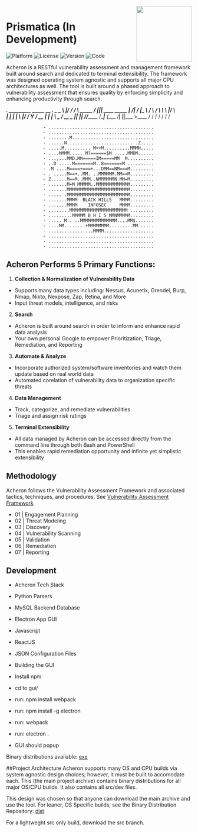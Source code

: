<img align="right" src="https://github.com/Project-Prismatica/Prismatica/blob/master/logo.png" height="150px" width="150px">

# Prismatica (In Development)

![Platform](https://img.shields.io/badge/Platform-WIndows%20%7C%20Linux%20%7C%20OSX-green.svg)
![License](https://img.shields.io/badge/License-MIT-green.svg)
![Version](https://img.shields.io/badge/Version-0.01-green.svg)
![Code](https://img.shields.io/badge/Code-Python%20%7C%20Javascript%20%7C%20ReactJS%20%7C%20MySQL%20%7C%20Electron%20%7C%20JSON-blue.svg)

Acheron is a RESTful vulnerability assessment and management framework built around search and dedicated to terminal extensibility. The framework was designed operating system agnostic and supports all major CPU architectures as well. The tool is built around a phased approach to vulnerability assessment that ensures quality by enforcing simplicity and enhancing productivity through search.

____________________.___  _________   _____          __  .__
\______   \______   \   |/   _____/  /     \ _____ _/  |_|__| ____ _____
 |     ___/|       _/   |\_____  \  /  \ /  \\__  \\   __\  |/ ___\\__  \
 |    |    |    |   \   |/        \/    Y    \/ __ \|  | |  \  \___ / __ \_
 |____|    |____|_  /___/_______  /\____|__  (____  /__| |__|\___  >____  /
                  \/            \/         \/     \/             \/     \/

                  - ........................................
                  - ........................................
                  - ........M...............................
                  - ......N......................... .Z.....
                  - .....M.......... M++M..........MMMN.....
                  - ....MMMM......M?======$M .....MMDM......
                  - ...,...MMD.MM=====IM=====MM  M..........
                  - ..D .....M=======M..8=======M ..........
                  - .M ....M====+===+...DMM==NM===M.........
                  - . .....M==+..MM. ..MMMMMM.MM==M.........
                  - Z......M==M..MMM..NMMMMMMN.MM=M.........
                  - .......M=M MMMMM..MMMMMMMMMMMMM.........
                  - .......MMMMMMMMMMMMMMMMMMMMMMMM.........
                  - ..... .MMMMMMMMMMMMMMMMMMMMMMMM.........
                  - .......MMMM  BLACK HILLS   MMMM.........
                  - .......MMMM    INFOSEC     MMMM.........
                  - ........MMMMMMMMMMMMMMMMMMMMMM .........
                  - .........MMMMM B H I S MMNMMMMM.........
                  - ..... M:. ..MMMMMMMMMMMMMM....MM$.......
                  - ....MM........+MMMMMMMM.........MM .....
                  - .................MMMM...................
                  - ........................................
                  - ........................................
                  - ........................................


## Acheron Performs 5 Primary Functions:
 1. **Collection & Normalization of Vulnerability Data**
  - Supports many data types including: Nessus, Acunetix, Grendel, Burp, Nmap, Nikto, Nexpose, Zap, Retina, and More
  - Input threat models, intelligence, and risks
 2. **Search**
  - Acheron is built around search in order to inform and enhance rapid data analysis
  - Your own personal Google to empower Prioritization, Triage, Remediation, and Reporting
 3. **Automate & Analyze**
  - Incorporate authorized system/software inventories and watch them update based on real world data
  - Automated corelation of vulnerability data to organization specific threats
 4. **Data Management**
  - Track, categorize, and remediate vulnerabilities
  - Triage and assign risk ratings
 5. **Terminal Extensibility**
  - All data managed by Acheron can be accessed directly from the command line through both Bash and PowerShell
  - This enables rapid remediation opportunity and infinite yet simplistic extensibility


## Methodology
Acheron follows the Vulnerability Assessment Framework and associated tactics, techniques, and procedures. See [Vulnerability Assessment Framework](https://github.com/Acheron-VAF/Vulnerability-Assessment-Framework)

* 01 | Engagement Planning
* 02 | Threat Modeling
* 03 | Discovery
* 04 | Vulnerability Scanning
* 05 | Validation
* 06 | Remediation
* 07 | Reporting


## Development

* Acheron Tech Stack
 * Python Parsers
 * MySQL Backend Database
 * Electron App GUI
  * Javascript
  * ReactJS
  * JSON Configuration Files
  
* Building the GUI
 * Install npm
 * cd to gui/
 * run: npm install webpack
 * run: npm install -g electron
 * run: webpack
 * run: electron .
 * GUI should popup
  
Binary distributions available: [exe](https://github.com/Acheron-VAF/Acheron-Dist)



##Project Architecture
Acheron supports many OS and CPU builds via system agnostic design choices; however, it must be built to accomodate each. This (the main project archive) contains binary distributions for all major OS/CPU builds. It also contains all src/dev files.

This design was chosen so that anyone can download the main archive and use the tool. For leaner, OS Specific builds, see the Binary Distribution Repository: [dist](https://github.com/Acheron-VAF/Acheron-Dist)

For a lightweght src only build, download the src branch.
